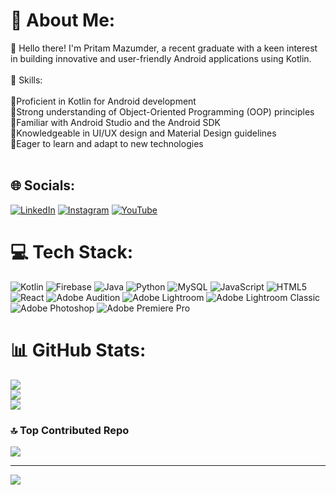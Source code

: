 # 💫 About Me:
👋 Hello there! I'm Pritam Mazumder, a recent graduate with a keen interest in building innovative and user-friendly Android applications using Kotlin.<br><br>🌟 Skills:<br><br>🔹Proficient in Kotlin for Android development<br>🔹Strong understanding of Object-Oriented Programming (OOP) principles<br>🔹Familiar with Android Studio and the Android SDK<br>🔹Knowledgeable in UI/UX design and Material Design guidelines<br>🔹Eager to learn and adapt to new technologies<br><br>


## 🌐 Socials:
[![LinkedIn](https://img.shields.io/badge/LinkedIn-%230077B5.svg?logo=linkedin&logoColor=white)](https://linkedin.com/in/pritam-mazumder) 
[![Instagram](https://img.shields.io/badge/Instagram-%23E4405F.svg?logo=Instagram&logoColor=white)](https://instagram.com/pritam__106) 
[![YouTube](https://img.shields.io/badge/YouTube-%23FF0000.svg?logo=YouTube&logoColor=white)](https://youtube.com/@pixelhouse106) 

# 💻 Tech Stack:
![Kotlin](https://img.shields.io/badge/kotlin-%237F52FF.svg?style=for-the-badge&logo=kotlin&logoColor=white) 
![Firebase](https://img.shields.io/badge/firebase-%23039BE5.svg?style=for-the-badge&logo=firebase) 
![Java](https://img.shields.io/badge/java-%23ED8B00.svg?style=for-the-badge&logo=openjdk&logoColor=white) 
![Python](https://img.shields.io/badge/python-3670A0?style=for-the-badge&logo=python&logoColor=ffdd54) 
![MySQL](https://img.shields.io/badge/mysql-%2300000f.svg?style=for-the-badge&logo=mysql&logoColor=white) 
![JavaScript](https://img.shields.io/badge/javascript-%23323330.svg?style=for-the-badge&logo=javascript&logoColor=%23F7DF1E) 
![HTML5](https://img.shields.io/badge/html5-%23E34F26.svg?style=for-the-badge&logo=html5&logoColor=white) 
![React](https://img.shields.io/badge/react-%2320232a.svg?style=for-the-badge&logo=react&logoColor=%2361DAFB) 
![Adobe Audition](https://img.shields.io/badge/Adobe%20Audition-9999FF.svg?style=for-the-badge&logo=Adobe%20Audition&logoColor=white) 
![Adobe Lightroom](https://img.shields.io/badge/Adobe%20Lightroom-31A8FF.svg?style=for-the-badge&logo=Adobe%20Lightroom&logoColor=white) 
![Adobe Lightroom Classic](https://img.shields.io/badge/Adobe%20Lightroom%20Classic-31A8FF.svg?style=for-the-badge&logo=Adobe%20Lightroom%20Classic&logoColor=white) 
![Adobe Photoshop](https://img.shields.io/badge/adobe%20photoshop-%2331A8FF.svg?style=for-the-badge&logo=adobe%20photoshop&logoColor=white) 
![Adobe Premiere Pro](https://img.shields.io/badge/Adobe%20Premiere%20Pro-9999FF.svg?style=for-the-badge&logo=Adobe%20Premiere%20Pro&logoColor=white)
# 📊 GitHub Stats:
![](https://github-readme-stats.vercel.app/api?username=pritam-mazumder&theme=dark&hide_border=true&include_all_commits=true&count_private=true)<br/>
![](https://github-readme-streak-stats.herokuapp.com/?user=pritam-mazumder&theme=dark&hide_border=true)<br/>
![](https://github-readme-stats.vercel.app/api/top-langs/?username=pritam-mazumder&theme=dark&hide_border=true&include_all_commits=true&count_private=true&layout=compact)

### 🔝 Top Contributed Repo
![](https://github-contributor-stats.vercel.app/api?username=pritam-mazumder&limit=5&theme=dark&combine_all_yearly_contributions=true)

---
[![](https://visitcount.itsvg.in/api?id=pritam-mazumder&icon=0&color=0)](https://visitcount.itsvg.in)

<!-- Proudly created with GPRM ( https://gprm.itsvg.in ) -->
